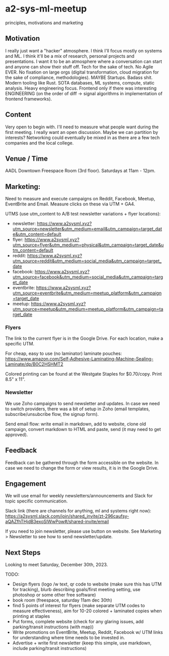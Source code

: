 # a2-sys-ml-meetup
principles, motivations and marketing

## Motivation

I really just want a "hacker" atmosphere. I think I'll focus mostly on systems and ML. I think it'll be a mix of research, personal projects and presentations. I want it to be an atmosphere where a conversation can start and anyone can show their stuff off. Tech for the sake of tech. No Agile EVER. No fixation on large orgs (digital transformation, cloud migration for the sake of compliance, methodologies). MAYBE Startups. Badass shit. Modern tooling like Rust. SOTA databases, ML systems, compute, static analysis. Heavy engineering focus. Frontend only if there was interesting ENGINEERING (on the order of diff -> signal algorithms in implementation of frontend frameworks).

## Content

Very open to begin with. I'll need to measure what people want during the first meeting. I really want an open discussion. Maybe we can partition by interests? Networking could eventually be mixed in as there are a few tech companies and the local college.

## Venue / Time

AADL Downtown Freespace Room (3rd floor). Saturdays at 11am - 12pm.

## Marketing:

Need to measure and execute campaigns on Reddit, Facebook, Meetup, EventBrite and Email. Measure clicks on these via UTM + GA4. 

UTMS (use utm_content to A/B test newsletter variations + flyer locations):
- newsletter: https://www.a2sysml.xyz?utm_source=newsletter&utm_medium=email&utm_campaign=target_date&utm_content=default
- flyer: https://www.a2sysml.xyz?utm_source=flyer&utm_medium=physical&utm_campaign=target_date&utm_content=default
- reddit: https://www.a2sysml.xyz?utm_source=reddit&utm_medium=social_media&utm_campaign=target_date
- facebook: https://www.a2sysml.xyz?utm_source=facebook&utm_medium=social_media&utm_campaign=target_date
- eventbrite: https://www.a2sysml.xyz?utm_source=eventbrite&utm_medium=meetup_platform&utm_campaign=target_date
- meetup: https://www.a2sysml.xyz?utm_source=meetup&utm_medium=meetup_platform&utm_campaign=target_date

### Flyers

The link to the current flyer is in the Google Drive. For each location, make a specific UTM.

For cheap, easy to use (no laminator) laminate pouches: https://www.amazon.com/Self-Adhesive-Laminating-Machine-Sealing-Laminate/dp/B0C2HSHMT2

Colored printing can be found at the Westgate Staples for $0.70/copy. Print 8.5" x 11".

### Newsletter

We use Zoho campaigns to send newsletter and updates. In case we need to switch providers, there was a bit of setup in Zoho (email templates, subscribe/unsubcribe flow, the signup form). 

Send email flow: write email in markdown, add to website, clone old campaign, convert markdown to HTML and paste, send (it may need to get approved).

## Feedback

Feedback can be gathered through the form accessible on the website. In case we need to change the form or view results, it is in the Google Drive.

## Engagement

We will use email for weekly newsletters/announcements and Slack for topic specific communication.

Slack link (there are channels for anything, ml and systems right now): https://a2sysml.slack.com/join/shared_invite/zt-296caufsy-aQAZfhTHjdB3exoSIWwPow#/shared-invite/email

If you need to join newsletter, please use button on website. See Marketing > Newsletter to see how to send newsletter/update.

## Next Steps

Looking to meet Saturday, December 30th, 2023.

TODO:
- Design flyers (logo /w text, qr code to website (make sure this has UTM for tracking), blurb describing goals/first meeting setting, use photoshop or some other free software)
- book room (freespace, saturday 11am dec 30th)
- find 5 points of interest for flyers (make separate UTM codes to measure effectiveness), aim for 10-20 colored + laminated copies when printing at staples
- Put forms, complete website (check for any glaring issues, add parking/transit instructions (with map))
- Write promotions on EventBrite, Meetup, Reddit, Facebook w/ UTM links for understanding where time needs to be invested in.
- Advertise + write first newsletter (keep this simple, use markdown, include parking/transit instructions)
